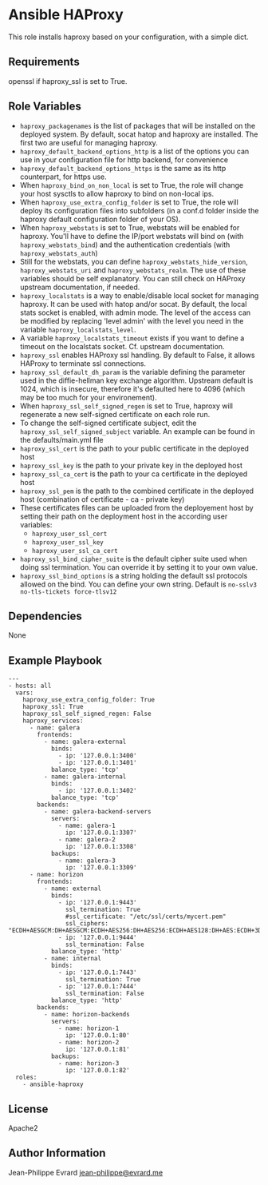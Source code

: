 Ansible HAProxy
===============

This role installs haproxy based on your configuration, with a simple dict.

Requirements
------------

openssl if haproxy_ssl is set to True.

Role Variables
--------------

* ```haproxy_packagenames``` is the list of packages that will be installed on
  the deployed system. By default, socat hatop and haproxy are installed.
  The first two are useful for managing haproxy.
* ```haproxy_default_backend_options_http``` is a list of the options you can
  use in your configuration file for http backend, for convenience
* ```haproxy_default_backend_options_https``` is the same as its http
   counterpart, for https use.
* When ```haproxy_bind_on_non_local``` is set to True, the role will change
  your host sysctls to allow haproxy to bind on non-local ips.
* When ```haproxy_use_extra_config_folder``` is set to True, the role will
  deploy its configuration files into subfolders (in a conf.d folder inside
  the haproxy default configuration folder of your OS).
* When ```haproxy_webstats``` is set to True, webstats will be enabled for
  haproxy. You'll have to define the IP/port webstats will bind on
  (with ```haproxy_webstats_bind```) and the authentication credentials
  (with ```haproxy_webstats_auth```)
* Still for the webstats, you can define ```haproxy_webstats_hide_version```,
  ```haproxy_webstats_uri``` and ```haproxy_webstats_realm```.
  The use of these variables should be self explanatory. You can still check
  on HAProxy upstream documentation, if needed.
* ```haproxy_localstats``` is a way to enable/disable local socket for
  managing haproxy. It can be used with hatop and/or socat. By default, the
  local stats socket is enabled, with admin mode. The level of the access
  can be modified by replacing 'level admin' with the level you need
  in the variable ```haproxy_localstats_level```.
* A variable ```haproxy_localstats_timeout``` exists if you want to
  define a timeout on the localstats socket. Cf. upstream documentation.
* ```haproxy_ssl``` enables HAProxy ssl handling. By default to False, it
  allows HAProxy to terminate ssl connections.
* ```haproxy_ssl_default_dh_param``` is the variable defining the parameter
  used in the diffie-hellman key exchange algorithm. Upstream default is
  1024, which is insecure, therefore it's defaulted here to 4096 (which
  may be too much for your environement).
* When ```haproxy_ssl_self_signed_regen``` is set to True, haproxy will
  regenerate a new self-signed certificate on each role run.
* To change the self-signed certificate subject, edit the
  ```haproxy_ssl_self_signed_subject``` variable. An example can be
  found in the defaults/main.yml file
* ```haproxy_ssl_cert``` is the path to your public certificate in the
  deployed host
* ```haproxy_ssl_key``` is the path to your private key in the deployed
  host
* ```haproxy_ssl_ca_cert``` is the path to your ca certificate in the
  deployed host
* ```haproxy_ssl_pem``` is the path to the combined certificate in the
  deployed host (combination of certificate - ca - private key)
* These certificates files can be uploaded from the deployement host
  by setting their path on the deployment host in the according user
  variables:
    - ```haproxy_user_ssl_cert```
    - ```haproxy_user_ssl_key```
    - ```haproxy_user_ssl_ca_cert```
* ```haproxy_ssl_bind_cipher_suite``` is the default cipher suite
  used when doing ssl termination. You can override it by setting
  it to your own value.
* ```haproxy_ssl_bind_options``` is a string holding the default
  ssl protocols allowed on the bind. You can define your own string.
  Default is ```no-sslv3 no-tls-tickets force-tlsv12```


Dependencies
------------

None

Example Playbook
----------------

    ---
    - hosts: all
      vars:
        haproxy_use_extra_config_folder: True
        haproxy_ssl: True
        haproxy_ssl_self_signed_regen: False
        haproxy_services:
          - name: galera
            frontends:
              - name: galera-external
                binds:
                  - ip: '127.0.0.1:3400'
                  - ip: '127.0.0.1:3401'
                balance_type: 'tcp'
              - name: galera-internal
                binds:
                  - ip: '127.0.0.1:3402'
                balance_type: 'tcp'
            backends:
              - name: galera-backend-servers
                servers:
                  - name: galera-1
                    ip: '127.0.0.1:3307'
                  - name: galera-2
                    ip: '127.0.0.1:3308'
                backups:
                  - name: galera-3
                    ip: '127.0.0.1:3309'
          - name: horizon
            frontends:
              - name: external
                binds:
                  - ip: '127.0.0.1:9443'
                    ssl_termination: True
                    #ssl_certificate: "/etc/ssl/certs/mycert.pem"
                    ssl_ciphers: "ECDH+AESGCM:DH+AESGCM:ECDH+AES256:DH+AES256:ECDH+AES128:DH+AES:ECDH+3DES:DH+3DES:RSA+AESGCM:RSA+AES:RSA+3DES:!aNULL:!MD5:!DSS"
                  - ip: '127.0.0.1:9444'
                    ssl_termination: False
                balance_type: 'http'
              - name: internal
                binds:
                  - ip: '127.0.0.1:7443'
                    ssl_termination: True
                  - ip: '127.0.0.1:7444'
                    ssl_termination: False
                balance_type: 'http'
            backends:
              - name: horizon-backends
                servers:
                  - name: horizon-1
                    ip: '127.0.0.1:80'
                  - name: horizon-2
                    ip: '127.0.0.1:81'
                backups:
                  - name: horizon-3
                    ip: '127.0.0.1:82'
      roles:
        - ansible-haproxy


License
-------

Apache2

Author Information
------------------

Jean-Philippe Evrard <jean-philippe@evrard.me>
